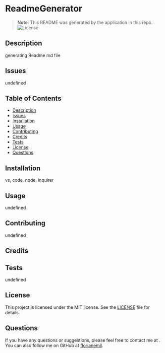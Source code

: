 
# ReadmeGenerator
> **Note**: This README was generated by the application in this repo.
![License](https://img.shields.io/badge/License-MIT-yellow.svg)
## Description
generating Readme md file
## Issues
undefined
## Table of Contents
- [Description](#description)
- [Issues](#issues)
- [Installation](#installation)
- [Usage](#usage)
- [Contributing](#contributing)
- [Credits](#credits)
- [Tests](#tests)
- [License](#license)
- [Questions](#questions)
## Installation
vs, code, node, inquirer
## Usage
undefined
## Contributing
undefined
## Credits

## Tests
undefined
## License
This project is licensed under the MIT license. See the [LICENSE](LICENSE) file for details.
## Questions
If you have any questions or suggestions, please feel free to contact me at . You can also follow me on GitHub at [florianemil](https://github.com/florianemil).
  